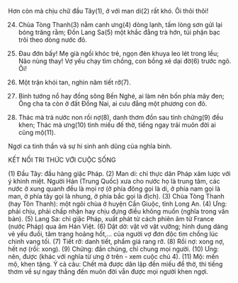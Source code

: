 Hơn còn mà chịu chữ đầu Tây(1), ở với man di(2) rất khó.
Ôi thôi thôi!

24. Chùa Tòng Thanh(3) nằm canh ưng(4) dòng lạnh, tấm lòng sơn gửi lại bóng trăng rằm;
Đồn Lang Sa(5) một khắc đằng trà hớn, tủi phận bạc trôi theo dòng nước đỏ.

25. Đau đớn bấy! Mẹ già ngồi khóc trẻ, ngọn đèn khuya leo lét trong lều;
Não nùng thay! Vợ yếu chạy tìm chồng, con bồng xé dại đờ(6) trước ngõ.
Ôi!

26. Một trận khói tan, nghìn năm tiết rỡ(7).

27. Binh tướng nổ hay đồng sông Bến Nghé, ai làm nên bốn phía mây đen;
Ông cha ta còn ở đất Đồng Nai, ai cưu đắng một phương con đỏ.

28. Thác mà trả nước non rồi nợ(8), danh thơm đồn sau tính chửng(9) đều khen;
Thác mà ưng(10) tình miếu đế thờ, tiếng ngay trải muôn đời ai cũng mộ(11).

Ngợi ca tinh thần và sự hi sinh anh dũng của nghĩa binh.

KẾT NỐI TRI THỨC VỚI CUỘC SỐNG

(1) Đầu Tây: đầu hàng giặc Pháp.
(2) Man di: chỉ thực dân Pháp xâm lược với ý khinh miệt. Người Hán (Trung Quốc) xưa cho nước họ là trung tâm, các nước ở xung quanh đều là mọi rợ (ở phía đông gọi là di, ở phía nam gọi là man, ở phía tây gọi là nhung, ở phía bắc gọi là địch).
(3) Chùa Tòng Thanh (hay Tôn Thanh): một ngôi chùa ở huyện Cần Giuộc, tỉnh Long An.
(4) Ưng: phải chịu, phải chấp nhận hay chịu đựng điều không muốn (nghĩa trong văn bản).
(5) Lang Sa: chỉ giặc Pháp, xuất phát từ cách phiên âm từ France (nước Pháp) qua âm Hán Việt.
(6) Dật dờ: vật vờ vật vưỡng; hình dung dáng vẻ yếu đuối, tâm trạng hoảng hốt,... của người vợ đơn độc tìm chồng lúc chinh vang tối.
(7) Tiết rỡ: danh tiết, phẩm giá rang rỡ.
(8) Rồi nợ: xong nợ, hết nợ (rồi: xong).
(9) Chửng: đần chúng, chỉ chung mọi người.
(10) Ưng: nên, được (khác với nghĩa từ ưng ở trên - xem cuộc chú 4).
(11) Mộ: mến mộ, khen tặng. Ý cả câu: Chết mà được dân lập đền miếu để thờ, thì tiếng thơm về sự ngay thẳng đến muôn đời vẫn được mọi người khen ngợi.